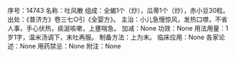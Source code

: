 序号：14743
名称：吐风散
组成：全蝎1个（炒），瓜蒂1个（炒），赤小豆30粒。
出处：《普济方》卷三七○引《全婴方》。
主治：小儿急慢惊风，发热口噤，不省人事，手心伏热，痰涎咳嗽，上壅喘急。
加减：None
功效：None
用法用量：1岁1字，温米汤调下，末吐再服。
制备方法：上为末。
临床应用：None
各家论述：None
用药禁忌：None
附注：None
